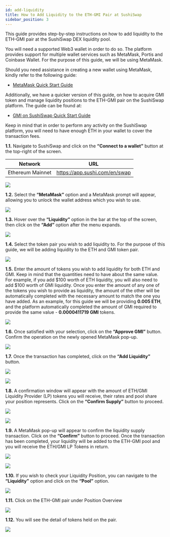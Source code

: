 ```yaml
---
id: add-liquidity
title: How to Add Liquidity to the ETH-GMI Pair at SushiSwap
sidebar_position: 3
---
```


This guide provides step-by-step instructions on how to add liquidity to the ETH-GMI pair at the SushiSwap DEX liquidity pool.

You will need a supported Web3 wallet in order to do so. The platform provides support for multiple wallet services such as MetaMask, Portis and Coinbase Wallet. For the purpose of this guide, we will be using MetaMask.

Should you need assistance in creating a new wallet using MetaMask, kindly refer to the following guide:

- [MetaMask Quick Start Guide](/docs/guides/guide-metamask)

Additionally, we have a quicker version of this guide, on how to acquire GMI token and manage liquidity positions to the ETH-GMI pair on the SushiSwap platform. The guide can be found at:

- [GMI on SushiSwap Quick Start Guide](/docs/guides/guide-sushiswap)

Keep in mind that in order to perform any activity on the SushiSwap platform, you will need to have enough ETH in your wallet to cover the transaction fees.

**1.1.** Navigate to SushiSwap and click on the **“Connect to a wallet”** button at the top-right of the screen.

| Network                    | URL                               |
| -------------------------- | --------------------------------- |
| Ethereum Mainnet           | https://app.sushi.com/en/swap     |

![](../assets/images/add-liquidity-connect-wallet.png)

**1.2.** Select the **“MetaMask”** option and a MetaMask prompt will appear, allowing you to unlock the wallet address which you wish to use.

![](../assets/images/add-liquidity-select-metamask.png)

**1.3.** Hover over the **“Liquidity”** option in the bar at the top of the screen, then click on the **“Add”** option after the menu expands.

![](../assets/images/add-liquidity-dropdown-add.png)

**1.4.** Select the token pair you wish to add liquidity to. For the purpose of this guide, we will be adding liquidity to the ETH and GMI token pair.

![](../assets/images/add-liquidity-select-tokens.png)

**1.5.** Enter the amount of tokens you wish to add liquidity for both ETH and GMI. Keep in mind that the quantities need to have about the same value. For example, if you add $100 worth of ETH liquidity, you will also need to add $100 worth of GMI liquidity. Once you enter the amount of any one of the tokens you wish to provide as liquidity, the amount of the other will be automatically completed with the necessary amount to match the one you have added. As an example, for this guide we will be providing **0.005 ETH**, and the platform automatically completed the amount of GMI required to provide the same value - **0.0000411719 GMI** tokens.

![](../assets/images/add-liquidity-add-amount.png)

**1.6.** Once satisfied with your selection, click on the **“Approve GMI”** button. Confirm the operation on the newly opened MetaMask pop-up.

![](../assets/images/add-liquidity-approve-gmi.png)

**1.7.** Once the transaction has completed, click on the **“Add Liquidity”** button.

![](../assets/images/add-liquidity-gmi-approved.png)

![](../assets/images/add-liquidity-add-liquidity.png)

**1.8.** A confirmation window will appear with the amount of ETH/GMI Liquidity Provider (LP) tokens you will receive, their rates and pool share your position represents. Click on the **“Confirm Supply”** button to proceed.

![](../assets/images/add-liquidity-confirm-supply.png)

![](../assets/images/add-liquidity-confirm-transaction.png)

**1.9.** A MetaMask pop-up will appear to confirm the liquidity supply transaction. Click on the **“Confirm”** button to proceed. Once the transaction has been completed, your liquidity will be added to the ETH-GMI pool and you will receive the ETH/GMI LP Tokens in return.

![](../assets/images/add-liquidity-metamask-confirm-transation.png)

![](../assets/images/add-liquidity-transaction-submitted.png)

**1.10.** If you wish to check your Liquidity Position, you can navigate to the **“Liquidity”** option and click on the **“Pool”** option.

![](../assets/images/add-liquidity-validate-pool.png)

**1.11.** Click on the ETH-GMI pair under Position Overview

![](../assets/images/add-liquidity-validate-position.png)

**1.12.** You will see the detail of tokens held on the pair.

![](../assets/images/add-liquidity-validate-position-expand.png)

